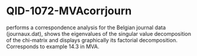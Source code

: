 # QID-1072-MVAcorrjourn
performs a correspondence analysis for the Belgian journal data (journaux.dat), shows the eigenvalues of the singular value decomposition of the chi-matrix and displays graphically its factorial decomposition. Corresponds to example 14.3 in MVA.
